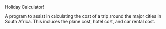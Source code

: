 Holiday Calculator!

A program to assist in calculating the cost of a trip around the major cities in South Africa. This includes the plane 
cost, hotel cost, and car rental cost. 

